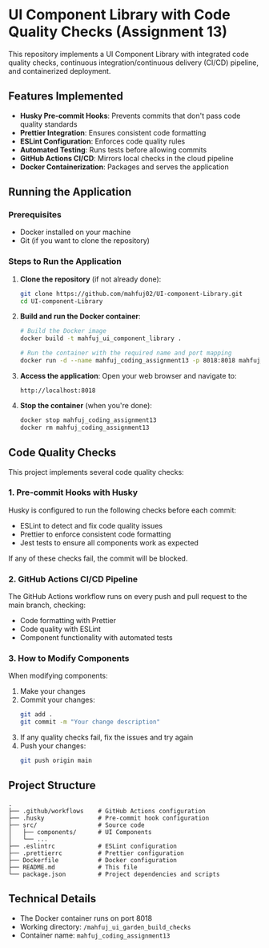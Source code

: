 # UI Component Library with Code Quality Checks (Assignment 13)

This repository implements a UI Component Library with integrated code quality checks, continuous integration/continuous delivery (CI/CD) pipeline, and containerized deployment.

## Features Implemented

- **Husky Pre-commit Hooks**: Prevents commits that don't pass code quality standards
- **Prettier Integration**: Ensures consistent code formatting
- **ESLint Configuration**: Enforces code quality rules
- **Automated Testing**: Runs tests before allowing commits
- **GitHub Actions CI/CD**: Mirrors local checks in the cloud pipeline
- **Docker Containerization**: Packages and serves the application

## Running the Application

### Prerequisites

- Docker installed on your machine
- Git (if you want to clone the repository)

### Steps to Run the Application

1. **Clone the repository** (if not already done):
   ```bash
   git clone https://github.com/mahfuj02/UI-component-Library.git
   cd UI-component-Library
   ```

2. **Build and run the Docker container**:
   ```bash
   # Build the Docker image
   docker build -t mahfuj_ui_component_library .

   # Run the container with the required name and port mapping
   docker run -d --name mahfuj_coding_assignment13 -p 8018:8018 mahfuj_ui_component_library
   ```

3. **Access the application**:
   Open your web browser and navigate to:
   ```
   http://localhost:8018
   ```

4. **Stop the container** (when you're done):
   ```bash
   docker stop mahfuj_coding_assignment13
   docker rm mahfuj_coding_assignment13
   ```

## Code Quality Checks

This project implements several code quality checks:

### 1. Pre-commit Hooks with Husky

Husky is configured to run the following checks before each commit:
- ESLint to detect and fix code quality issues
- Prettier to enforce consistent code formatting
- Jest tests to ensure all components work as expected

If any of these checks fail, the commit will be blocked.

### 2. GitHub Actions CI/CD Pipeline

The GitHub Actions workflow runs on every push and pull request to the main branch, checking:
- Code formatting with Prettier
- Code quality with ESLint
- Component functionality with automated tests

### 3. How to Modify Components

When modifying components:
1. Make your changes
2. Commit your changes:
   ```bash
   git add .
   git commit -m "Your change description"
   ```
3. If any quality checks fail, fix the issues and try again
4. Push your changes:
   ```bash
   git push origin main
   ```

## Project Structure

```
.
├── .github/workflows    # GitHub Actions configuration
├── .husky               # Pre-commit hook configuration
├── src/                 # Source code
│   ├── components/      # UI Components
│   └── ...
├── .eslintrc            # ESLint configuration
├── .prettierrc          # Prettier configuration
├── Dockerfile           # Docker configuration
├── README.md            # This file
└── package.json         # Project dependencies and scripts
```

## Technical Details

- The Docker container runs on port 8018
- Working directory: `/mahfuj_ui_garden_build_checks`
- Container name: `mahfuj_coding_assignment13`